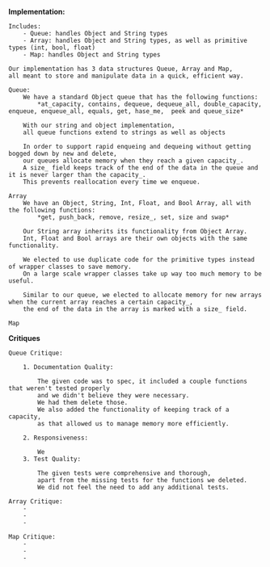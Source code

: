 **Implementation:**
  

    Includes:
        - Queue: handles Object and String types  
        - Array: handles Object and String types, as well as primitive types (int, bool, float)
        - Map: handles Object and String types

    Our implementation has 3 data structures Queue, Array and Map, 
    all meant to store and manipulate data in a quick, efficient way.
    
    Queue:
        We have a standard Object queue that has the following functions: 
            *at_capacity, contains, dequeue, dequeue_all, double_capacity, enqueue, enqueue_all, equals, get, hase_me,  peek and queue_size*

        With our string and object implementation, 
        all queue functions extend to strings as well as objects

        In order to support rapid enqueing and dequeing without getting bogged down by new and delete, 
        our queues allocate memory when they reach a given capacity_. 
        A size_ field keeps track of the end of the data in the queue and it is never larger than the capacity_. 
        This prevents reallocation every time we enqueue.

    Array
        We have an Object, String, Int, Float, and Bool Array, all with the following functions:
            *get, push_back, remove, resize_, set, size and swap*

        Our String array inherits its functionality from Object Array.
        Int, Float and Bool arrays are their own objects with the same functionality.

        We elected to use duplicate code for the primitive types instead of wrapper classes to save memory. 
        On a large scale wrapper classes take up way too much memory to be useful.

        Similar to our queue, we elected to allocate memory for new arrays when the current array reaches a certain capacity_, 
        the end of the data in the array is marked with a size_ field.

    Map

**Critiques**

    Queue Critique:

        1. Documentation Quality:
            
            The given code was to spec, it included a couple functions that weren't tested properly 
            and we didn't believe they were necessary. 
            We had them delete those. 
            We also added the functionality of keeping track of a capacity, 
            as that allowed us to manage memory more efficiently.

        2. Responsiveness:

            We 
        3. Test Quality:

            The given tests were comprehensive and thorough, 
            apart from the missing tests for the functions we deleted. 
            We did not feel the need to add any additional tests.
    
    Array Critique:
        -
        -
        -
    
    Map Critique:
        -
        -
        -


